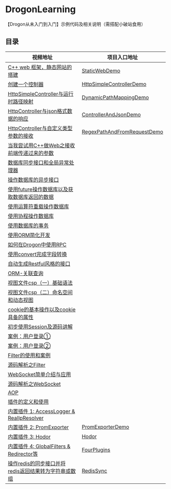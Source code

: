# DrogonLearning

【Drogon从未入门到入门】示例代码及相关说明（需搭配小破站食用）

## 目录

| 视频地址                                                                                             | 项目入口地址                                                       |
| ---------------------------------------------------------------------------------------------------- | ------------------------------------------------------------------ |
| [C++ web 框架，静态网站的搭建](https://www.bilibili.com/video/BV1NZ4y1y7Qz)                          | [StaticWebDemo](./StaticSite/README.md)                            |
| [创建一个控制器](https://www.bilibili.com/video/BV1u34y1Y7Qe)                                        | [HttpSimpleControllerDemo](./HttpSimpleController/README.md)       |
| [HttpSimpleController与运行时路径映射](https://www.bilibili.com/video/BV1mB4y1C7TK)                  | [DynamicPathMappingDemo](./DynamicPathMapping/README.md)           |
| [HttpController与json格式数据的响应](https://www.bilibili.com/video/BV1wU4y1U75k)                    | [ControllerAndJsonDemo](./ControllerAndJson/README.md)             |
| [HttpController与自定义类型参数的接收](https://www.bilibili.com/video/BV1aA4y1R7ug)                  | [RegexPathAndFromRequestDemo](./RegexPathAndFromRequest/README.md) |
| [当我尝试用C++做Web之接收前端传递过来的参数](https://www.bilibili.com/video/BV18V411M7Px)            |                                                                    |
| [数据库同步接口和全局异常处理器](https://www.bilibili.com/video/BV1Du4y1Z7Re)                        |                                                                    |
| [操作数据库的异步接口](https://www.bilibili.com/video/BV1ku411a7EX)                                  |                                                                    |
| [使用future操作数据库以及获取数据库返回的数据](https://www.bilibili.com/video/BV1cp4y157X7)          |                                                                    |
| [使用运算符重载操作数据库](https://www.bilibili.com/video/BV1ym4y1M7yk)                              |                                                                    |
| [使用协程操作数据库](https://www.bilibili.com/video/BV1gm4y1K79o)                                    |                                                                    |
| [使用数据库的事务](https://www.bilibili.com/video/BV1884y1D7g1)                                      |                                                                    |
| [使用ORM简化开发](https://www.bilibili.com/video/BV1Gw411r7L4)                                       |                                                                    |
| [如何在Drogon中使用RPC](https://www.bilibili.com/video/BV1Mj411i7qL)                                 |                                                                    |
| [使用convert完成字段转换](https://www.bilibili.com/video/BV1Cw411N7H7)                               |                                                                    |
| [自动生成Restful风格的接口](https://www.bilibili.com/video/BV1jv411c7UZ)                             |                                                                    |
| [ORM-关联查询](https://www.bilibili.com/video/BV1oe411r7RX)                                          |                                                                    |
| [视图文件csp（一）基础语法](https://www.bilibili.com/video/BV1mK411e7rV)                             |                                                                    |
| [视图文件csp（二）命名空间和动态视图](https://www.bilibili.com/video/BV1Xe411E7Xs)                   |                                                                    |
| [cookie的基本操作以及cookie具备的属性](https://www.bilibili.com/video/BV1rm411f7Wd)                  |                                                                    |
| [初步使用Session及源码讲解](https://www.bilibili.com/video/BV192421N7x1)                             |                                                                    |
| [案例：用户登录①](https://www.bilibili.com/video/BV1Nu4m1M7RA)                                       |                                                                    |
| [案例：用户登录②](https://www.bilibili.com/video/BV1pp421y7a7)                                       |                                                                    |
| [Filter的使用和案例](https://www.bilibili.com/video/BV1UF4m1A7Ni)                                    |                                                                    |
| [源码解析之Filter](https://www.bilibili.com/video/BV1Yp421Q76i)                                      |                                                                    |
| [WebSocket简单介绍与应用](https://www.bilibili.com/video/BV1Kb421p7m3)                               |                                                                    |
| [源码解析之WebSocket](https://www.bilibili.com/video/BV13m42137Wu)                                   |                                                                    |
| [AOP](https://www.bilibili.com/video/BV1BQe4eQEiY)                                                   |                                                                    |
| [插件的定义和使用](https://www.bilibili.com/video/BV1XvbweZEy4)                                      |                                                                    |
| [内置插件 1: AccessLogger & RealIpResolver](https://www.bilibili.com/video/BV15G1QYdEBH)             |                                                                    |
| [内置插件 2: PromExporter](https://www.bilibili.com/video/BV1FtyNYKEqZ)                              | [PromExporterDemo](./PromExporterDemo/README.md)                   |
| [内置插件 3: Hodor](https://www.bilibili.com/video/BV1Tz15YkECo)                                     | [Hodor](./Hodor/README.md)                                         |
| [内置插件 4: GlobalFilters & Redirector等](https://www.bilibili.com/video/BV1mDDkYiEoJ)              | [FourPlugins](./FourPlugins/README.md)                             |
| [操作redis的同步接口并将redis返回结果转为字符串或数组](https://www.bilibili.com/video/BV1DfzGYbEfK/) | [RedisSync](./RedisSync/README.md)                                 |
